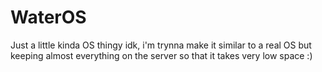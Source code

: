 # WaterOS
Just a little kinda OS thingy idk, i'm trynna make it similar to a real OS but keeping almost everything on the server so that it takes very low space :)
